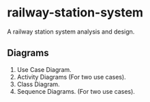# railway-station-system

A railway station system analysis and design.

## Diagrams
1. Use Case Diagram.
2. Activity Diagrams (For two use cases).
3. Class Diagram.
4. Sequence Diagrams. (For two use cases).